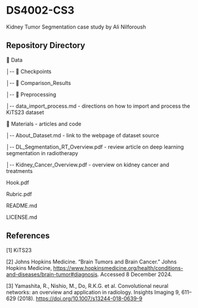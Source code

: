# DS4002-CS3

Kidney Tumor Segmentation case study by Ali Nilforoush

## Repository Directory
📂 Data

│-- 📂 Checkpoints

│-- 📂 Comparison_Results

│-- 📂 Preprocessing

│-- data_import_process.md - directions on how to import and process the KiTS23 dataset

📂 Materials - articles and code

│-- About_Dataset.md - link to the webpage of dataset source

│-- DL_Segmentation_RT_Overview.pdf - review article on deep learning segmentation in radiotherapy

│-- Kidney_Cancer_Overview.pdf - overview on kidney cancer and treatments

Hook.pdf

Rubric.pdf

README.md

LICENSE.md

## References
[1] KiTS23

[2] Johns Hopkins Medicine. “Brain Tumors and Brain Cancer.” Johns Hopkins Medicine, https://www.hopkinsmedicine.org/health/conditions-and-diseases/brain-tumor#diagnosis. Accessed 8 December 2024.

[3] Yamashita, R., Nishio, M., Do, R.K.G. et al. Convolutional neural networks: an overview and application in radiology. Insights Imaging 9, 611–629 (2018). https://doi.org/10.1007/s13244-018-0639-9
